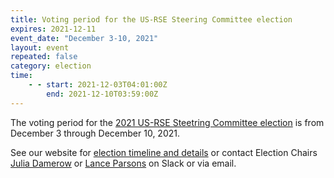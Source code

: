 ```yaml
---
title: Voting period for the US-RSE Steering Committee election
expires: 2021-12-11
event_date: "December 3-10, 2021"
layout: event
repeated: false
category: election
time:
    - - start: 2021-12-03T04:01:00Z
        end: 2021-12-10T03:59:00Z
---
```



The voting period for the [2021 US-RSE Steetring Committee
election](https://us-rse.org/about/election/) is from December 3 through
December 10, 2021.

See our website for [election timeline and
details](https://us-rse.org/about/election/) or contact Election Chairs [Julia
Damerow](mailto:jdamerow@asu.edu) or [Lance
Parsons](mailto:lparsons@princeton.edu) on Slack or via email.
